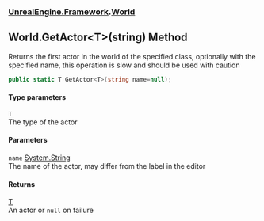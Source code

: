 ### [UnrealEngine.Framework](./UnrealEngine-Framework.md 'UnrealEngine.Framework').[World](./UnrealEngine-Framework-World.md 'UnrealEngine.Framework.World')
## World.GetActor&lt;T&gt;(string) Method
Returns the first actor in the world of the specified class, optionally with the specified name, this operation is slow and should be used with caution  
```csharp
public static T GetActor<T>(string name=null);
```
#### Type parameters
<a name='UnrealEngine-Framework-World-GetActor-T-(string)-T'></a>
`T`  
The type of the actor  
  
#### Parameters
<a name='UnrealEngine-Framework-World-GetActor-T-(string)-name'></a>
`name` [System.String](https://docs.microsoft.com/en-us/dotnet/api/System.String 'System.String')  
The name of the actor, may differ from the label in the editor  
  
#### Returns
[T](#UnrealEngine-Framework-World-GetActor-T-(string)-T 'UnrealEngine.Framework.World.GetActor&lt;T&gt;(string).T')  
An actor or `null` on failure  
